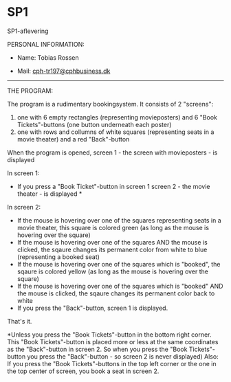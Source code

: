 # SP1
 SP1-aflevering

PERSONAL INFORMATION:

- Name: Tobias Rossen

- Mail: cph-tr197@cphbusiness.dk

______________________________________________________________________________
THE PROGRAM:

The program is a rudimentary bookingsystem. It consists of 2 "screens": 
1) one with 6 empty rectangles (representing movieposters) and 6 "Book Tickets"-buttons (one button underneath each poster)
2) one with rows and collumns of white squares (representing seats in a movie theater) and a red "Back"-button

When the program is opened, screen 1 - the screen with movieposters - is displayed 

In screen 1:
- If you press a "Book Ticket"-button in screen 1 screen 2 - the movie theater - is displayed * 

In screen 2: 
- If the mouse is hovering over one of the squares representing seats in a movie theater, this square is colored green (as long as the mouse is hovering over the square) 
- If the mouse is hovering over one of the squares AND the mouse is clicked, the sqaure changes its permanent color from white to blue (representing a booked seat)
- If the mouse is hovering over one of the squares which is "booked", the sqaure is colored yellow (as long as the mouse is hovering over the square) 
- If the mouse is hovering over one of the squares which is "booked" AND the mouse is clicked, the sqaure changes its permanent color back to white
- If you press the "Back"-button, screen 1 is displayed. 


That's it. 


*Unless you press the "Book Tickets"-button in the bottom right corner. This "Book Tickets"-button is placed more or less at the same coordinates as the "Back"-button in screen 2. So when you press the "Book Tickets"-button you press the "Back"-button - so screen 2 is never displayed) 
Also: If you press the "Book Tickets"-buttons in the top left corner or the one in the top center of screen, you book a seat in screen 2. 
